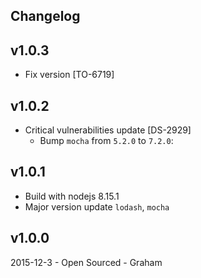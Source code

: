 ## Changelog

## v1.0.3

- Fix version [TO-6719] 

## v1.0.2

- Critical vulnerabilities update [DS-2929]
    - Bump `mocha` from `5.2.0` to `7.2.0`: 
    
## v1.0.1

* Build with nodejs 8.15.1
* Major version update `lodash`, `mocha`

## v1.0.0

2015-12-3 - Open Sourced - Graham
